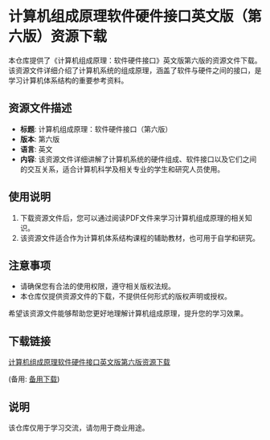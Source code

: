 # 计算机组成原理软件硬件接口英文版（第六版）资源下载

本仓库提供了《计算机组成原理：软件硬件接口》英文版第六版的资源文件下载。该资源文件详细介绍了计算机系统的组成原理，涵盖了软件与硬件之间的接口，是学习计算机体系结构的重要参考资料。

## 资源文件描述

- **标题**: 计算机组成原理：软件硬件接口（第六版）
- **版本**: 第六版
- **语言**: 英文
- **内容**: 该资源文件详细讲解了计算机系统的硬件组成、软件接口以及它们之间的交互关系，适合计算机科学及相关专业的学生和研究人员使用。

## 使用说明

1. 下载资源文件后，您可以通过阅读PDF文件来学习计算机组成原理的相关知识。
2. 该资源文件适合作为计算机体系结构课程的辅助教材，也可用于自学和研究。

## 注意事项

- 请确保您有合法的使用权限，遵守相关版权法规。
- 本仓库仅提供资源文件的下载，不提供任何形式的版权声明或授权。

希望该资源文件能够帮助您更好地理解计算机组成原理，提升您的学习效果。

## 下载链接
[计算机组成原理软件硬件接口英文版第六版资源下载](https://pan.quark.cn/s/7c6bc4b7c346) 

(备用: [备用下载](https://pan.baidu.com/s/1fA5Cg01cvqSOYQKvV0tibA?pwd=1234))

## 说明

该仓库仅用于学习交流，请勿用于商业用途。
